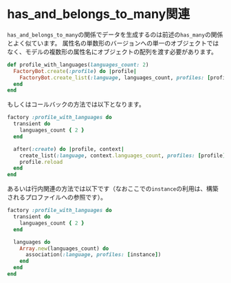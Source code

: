 # has_and_belongs_to_many関連

`has_and_belongs_to_many`の関係でデータを生成するのは前述の`has_many`の関係とよく似ています。
属性名の単数形のバージョンへの単一のオブジェクトではなく、モデルの複数形の属性名にオブジェクトの配列を渡す必要があります。


```ruby
def profile_with_languages(languages_count: 2)
  FactoryBot.create(:profile) do |profile|
    FactoryBot.create_list(:language, languages_count, profiles: [profile])
  end
end
```

もしくはコールバックの方法では以下となります。

```ruby
factory :profile_with_languages do
  transient do
    languages_count { 2 }
  end

  after(:create) do |profile, context|
    create_list(:language, context.languages_count, profiles: [profile])
    profile.reload
  end
end
```

あるいは行内関連の方法では以下です（なおここでの`instance`の利用は、構築されるプロファイルへの参照です）。

```ruby
factory :profile_with_languages do
  transient do
    languages_count { 2 }
  end

  languages do
    Array.new(languages_count) do
      association(:language, profiles: [instance])
    end
  end
end
```
